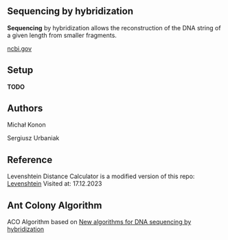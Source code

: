 ## Sequencing by hybridization

**Sequencing** by hybridization allows the reconstruction of the DNA string of a given length from smaller fragments.

[ncbi.gov](https://www.ncbi.nlm.nih.gov/pmc/articles/PMC6061515/)

## Setup

**TODO**

## Authors

Michał Konon

Sergiusz Urbaniak

## Reference

Levenshtein Distance Calculator is a modified version of this repo: [Levenshtein](https://github.com/guilhermeagostinelli/levenshtein) Visited at: 17.12.2023

## Ant Colony Algorithm

ACO Algorithm based on [New algorithms for DNA sequencing by hybridization](https://www.semanticscholar.org/paper/New-algorithms-for-DNA-sequencing-by-hybridization-Blum-Vallès/4835c585c4b191c4066f5b20474ff519280ce2df)

